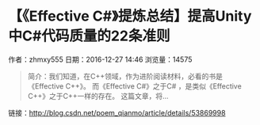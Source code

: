 # 【《Effective C#》提炼总结】提高Unity中C#代码质量的22条准则
作者：zhmxy555
日期：2016-12-27 14:46
浏览量：14575
> 简介：我们知道，在C++领域，作为进阶阅读材料，必看的书是《Effective C++》。 而《Effective C#》之于C# ，是类似《Effective C++》之于C++一样的存在。
这篇文章，将...

 链接：http://blog.csdn.net/poem_qianmo/article/details/53869998
